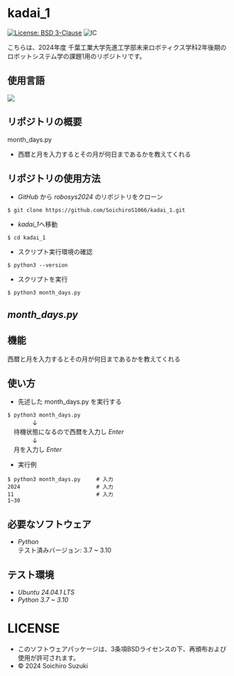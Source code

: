# kadai_1
[![License: BSD 3-Clause](https://img.shields.io/badge/License-BSD%203--Clause-blue.svg)](https://opensource.org/licenses/BSD-3-Clause)
![IC](https://github.com/SoichiroS1066/kadai_1/actions/workflows/test_month_days.yml/badge.svg)

こちらは、2024年度 千葉工業大学先進工学部未来ロボティクス学科2年後期のロボットシステム学の課題1用のリポジトリです。

## 使用言語
<img src="https://img.shields.io/badge/-Python-yellow.svg?logo=python&style=for-the-badge">

## リポジトリの概要
month_days.py
- 西暦と月を入力するとその月が何日まであるかを教えてくれる


## リポジトリの使用方法
- *GitHub* から *robosys2024* のリポジトリをクローン  
```
$ git clone https://github.com/SoichiroS1066/kadai_1.git
```  
- *kadai_1*へ移動
```
$ cd kadai_1
```
- スクリプト実行環境の確認
```
$ python3 --version
```
- スクリプトを実行
```
$ python3 month_days.py
```

## *month_days.py*

## 機能
西暦と月を入力するとその月が何日まであるかを教えてくれる

## 使い方
- 先述した month_days.py を実行する  
  
`$ python3 month_days.py`  
　　　　↓  
　待機状態になるので西暦を入力し *Enter*  
　　　　↓  
　月を入力し *Enter*  
  
- 実行例
```
$ python3 month_days.py     # 入力
2024                        # 入力
11                          # 入力
1~30
```

## 必要なソフトウェア
- *Python*  
テスト済みバージョン: 3.7 ~ 3.10

## テスト環境
- *Ubuntu 24.04.1 LTS*
- *Python 3.7 ~ 3.10*

# LICENSE
- このソフトウェアパッケージは、3条項BSDライセンスの下、再頒布および使用が許可されます。
- © 2024 Soichiro Suzuki
